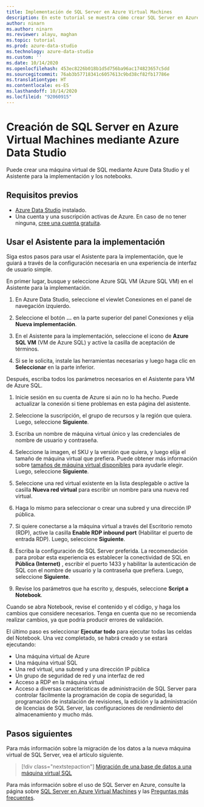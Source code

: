 ```yaml
---
title: Implementación de SQL Server en Azure Virtual Machines
description: En este tutorial se muestra cómo crear SQL Server en Azure Virtual Machines
author: ninarn
ms.author: ninarn
ms.reviewer: alayu, maghan
ms.topic: tutorial
ms.prod: azure-data-studio
ms.technology: azure-data-studio
ms.custom: ''
ms.date: 10/14/2020
ms.openlocfilehash: 453ec8226b018b1d5d756ba96ac174823657c5dd
ms.sourcegitcommit: 76ab3b57718341c6057613c9bd38cf82fb17786e
ms.translationtype: HT
ms.contentlocale: es-ES
ms.lasthandoff: 10/14/2020
ms.locfileid: "92060915"
---
```

# <a name="create-sql-server-on-azure-virtual-machines-using-azure-data-studio"></a>Creación de SQL Server en Azure Virtual Machines mediante Azure Data Studio

Puede crear una máquina virtual de SQL mediante Azure Data Studio y el Asistente para la implementación y los notebooks.

## <a name="pre-requisites"></a>Requisitos previos

- [Azure Data Studio](download-azure-data-studio.md) instalado.
- Una cuenta y una suscripción activas de Azure. En caso de no tener ninguna, [cree una cuenta gratuita](https://azure.microsoft.com/free/).

## <a name="use-the-deployment-wizard"></a>Usar el Asistente para la implementación

Siga estos pasos para usar el Asistente para la implementación, que le guiará a través de la configuración necesaria en una experiencia de interfaz de usuario simple.

En primer lugar, busque y seleccione Azure SQL VM (Azure SQL VM) en el Asistente para la implementación.

1. En Azure Data Studio, seleccione el viewlet Conexiones en el panel de navegación izquierdo.

2. Seleccione el botón **...** en la parte superior del panel Conexiones y elija **Nueva implementación**.

3. En el Asistente para la implementación, seleccione el icono de **Azure SQL VM** (VM de Azure SQL) y active la casilla de aceptación de términos.

4. Si se le solicita, instale las herramientas necesarias y luego haga clic en **Seleccionar** en la parte inferior.

Después, escriba todos los parámetros necesarios en el Asistente para VM de Azure SQL.

1. Inicie sesión en su cuenta de Azure si aún no lo ha hecho. Puede actualizar la conexión si tiene problemas en esta página del asistente.

2. Seleccione la suscripción, el grupo de recursos y la región que quiera. Luego, seleccione **Siguiente**.

3. Escriba un nombre de máquina virtual único y las credenciales de nombre de usuario y contraseña.

4. Seleccione la imagen, el SKU y la versión que quiera, y luego elija el tamaño de máquina virtual que prefiera. Puede obtener más información sobre [tamaños de máquina virtual disponibles](https://docs.microsoft.com/azure/virtual-machines/sizes) para ayudarle elegir. Luego, seleccione **Siguiente**.

5. Seleccione una red virtual existente en la lista desplegable o active la casilla **Nueva red virtual** para escribir un nombre para una nueva red virtual.

6. Haga lo mismo para seleccionar o crear una subred y una dirección IP pública.

7. Si quiere conectarse a la máquina virtual a través del Escritorio remoto (RDP), active la casilla **Enable RDP inbound port** (Habilitar el puerto de entrada RDP). Luego, seleccione **Siguiente**.

8. Escriba la configuración de SQL Server preferida. La recomendación para probar esta experiencia es establecer la conectividad de SQL en **Pública (Internet)** , escribir el puerto 1433 y habilitar la autenticación de SQL con el nombre de usuario y la contraseña que prefiera. Luego, seleccione **Siguiente**.

9. Revise los parámetros que ha escrito y, después, seleccione **Script a Notebook**.

Cuando se abra Notebook, revise el contenido y el código, y haga los cambios que considere necesarios. Tenga en cuenta que no se recomienda realizar cambios, ya que podría producir errores de validación.

El último paso es seleccionar **Ejecutar todo** para ejecutar todas las celdas del Notebook. Una vez completado, se habrá creado y se estará ejecutando:

- Una máquina virtual de Azure
- Una máquina virtual SQL
- Una red virtual, una subred y una dirección IP pública
- Un grupo de seguridad de red y una interfaz de red
- Acceso a RDP en la máquina virtual
- Acceso a diversas características de administración de SQL Server para controlar fácilmente la programación de copia de seguridad, la programación de instalación de revisiones, la edición y la administración de licencias de SQL Server, las configuraciones de rendimiento del almacenamiento y mucho más.

## <a name="next-steps"></a>Pasos siguientes

Para más información sobre la migración de los datos a la nueva máquina virtual de SQL Server, vea el artículo siguiente.

> [!div class="nextstepaction"]
> [Migración de una base de datos a una máquina virtual SQL](https://docs.microsoft.com/azure/azure-sql/virtual-machines/windows/migrate-to-vm-from-sql-server)

Para más información sobre el uso de SQL Server en Azure, consulte Ia página sobre [SQL Server en Azure Virtual Machines](https://docs.microsoft.com/azure/azure-sql/virtual-machines/windows/sql-server-on-azure-vm-iaas-what-is-overview) y las [Preguntas más frecuentes](https://docs.microsoft.com/azure/azure-sql/virtual-machines/windows/frequently-asked-questions-faq).
